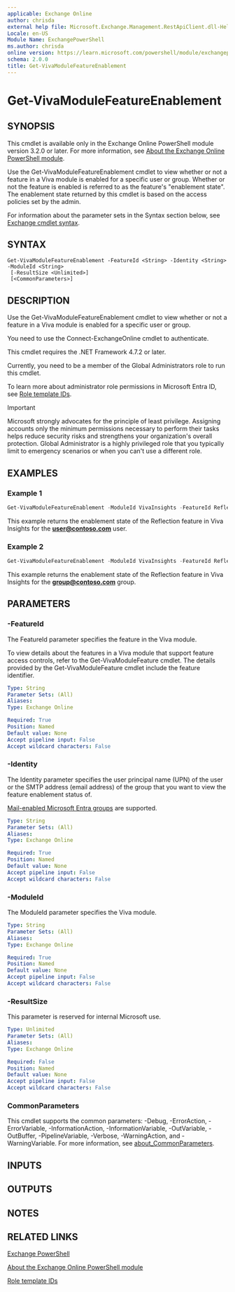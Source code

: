 ```yaml
---
applicable: Exchange Online
author: chrisda
external help file: Microsoft.Exchange.Management.RestApiClient.dll-Help.xml
Locale: en-US
Module Name: ExchangePowerShell
ms.author: chrisda
online version: https://learn.microsoft.com/powershell/module/exchangepowershell/get-vivamodulefeatureenablement
schema: 2.0.0
title: Get-VivaModuleFeatureEnablement
---
```


# Get-VivaModuleFeatureEnablement

## SYNOPSIS
This cmdlet is available only in the Exchange Online PowerShell module version 3.2.0 or later. For more information, see [About the Exchange Online PowerShell module](https://aka.ms/exov3-module).

Use the Get-VivaModuleFeatureEnablement cmdlet to view whether or not a feature in a Viva module is enabled for a specific user or group. Whether or not the feature is enabled is referred to as the feature's "enablement state". The enablement state returned by this cmdlet is based on the access policies set by the admin.

For information about the parameter sets in the Syntax section below, see [Exchange cmdlet syntax](https://learn.microsoft.com/powershell/exchange/exchange-cmdlet-syntax).

## SYNTAX

```
Get-VivaModuleFeatureEnablement -FeatureId <String> -Identity <String> -ModuleId <String>
 [-ResultSize <Unlimited>]
 [<CommonParameters>]
```

## DESCRIPTION
Use the Get-VivaModuleFeatureEnablement cmdlet to view whether or not a feature in a Viva module is enabled for a specific user or group.

You need to use the Connect-ExchangeOnline cmdlet to authenticate.

This cmdlet requires the .NET Framework 4.7.2 or later.

Currently, you need to be a member of the Global Administrators role to run this cmdlet.

To learn more about administrator role permissions in Microsoft Entra ID, see [Role template IDs](https://learn.microsoft.com/entra/identity/role-based-access-control/permissions-reference#role-template-ids).

> [!IMPORTANT]
> Microsoft strongly advocates for the principle of least privilege. Assigning accounts only the minimum permissions necessary to perform their tasks helps reduce security risks and strengthens your organization's overall protection. Global Administrator is a highly privileged role that you typically limit to emergency scenarios or when you can't use a different role.

## EXAMPLES

### Example 1
```powershell
Get-VivaModuleFeatureEnablement -ModuleId VivaInsights -FeatureId Reflection -Identity user@contoso.com
```

This example returns the enablement state of the Reflection feature in Viva Insights for the **user@contoso.com** user.

### Example 2
```powershell
Get-VivaModuleFeatureEnablement -ModuleId VivaInsights -FeatureId Reflection -Identity group@contoso.com
```

This example returns the enablement state of the Reflection feature in Viva Insights for the **group@contoso.com** group.

## PARAMETERS

### -FeatureId
The FeatureId parameter specifies the feature in the Viva module.

To view details about the features in a Viva module that support feature access controls, refer to the Get-VivaModuleFeature cmdlet. The details provided by the Get-VivaModuleFeature cmdlet include the feature identifier.

```yaml
Type: String
Parameter Sets: (All)
Aliases:
Type: Exchange Online

Required: True
Position: Named
Default value: None
Accept pipeline input: False
Accept wildcard characters: False
```

### -Identity
The Identity parameter specifies the user principal name (UPN) of the user or the SMTP address (email address) of the group that you want to view the feature enablement status of.

[Mail-enabled Microsoft Entra groups](https://docs.microsoft.com/graph/api/resources/groups-overview#group-types-in-azure-ad-and-microsoft-graph) are supported.

```yaml
Type: String
Parameter Sets: (All)
Aliases:
Type: Exchange Online

Required: True
Position: Named
Default value: None
Accept pipeline input: False
Accept wildcard characters: False
```

### -ModuleId
The ModuleId parameter specifies the Viva module.

```yaml
Type: String
Parameter Sets: (All)
Aliases:
Type: Exchange Online

Required: True
Position: Named
Default value: None
Accept pipeline input: False
Accept wildcard characters: False
```

### -ResultSize
This parameter is reserved for internal Microsoft use.

```yaml
Type: Unlimited
Parameter Sets: (All)
Aliases:
Type: Exchange Online

Required: False
Position: Named
Default value: None
Accept pipeline input: False
Accept wildcard characters: False
```

### CommonParameters
This cmdlet supports the common parameters: -Debug, -ErrorAction, -ErrorVariable, -InformationAction, -InformationVariable, -OutVariable, -OutBuffer, -PipelineVariable, -Verbose, -WarningAction, and -WarningVariable. For more information, see [about_CommonParameters](https://go.microsoft.com/fwlink/p/?LinkID=113216).

## INPUTS

## OUTPUTS

## NOTES

## RELATED LINKS

[Exchange PowerShell](https://learn.microsoft.com/powershell/module/exchange)

[About the Exchange Online PowerShell module](https://learn.microsoft.com/powershell/exchange/exchange-online-powershell-v2)

[Role template IDs](https://learn.microsoft.com/entra/identity/role-based-access-control/permissions-reference#role-template-ids)
